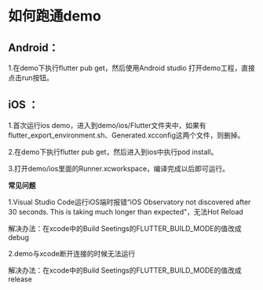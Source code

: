 # 如何跑通demo

## Android：

1.在demo下执行flutter pub get，然后使用Android studio 打开demo工程，直接点击run按钮。

## iOS ：

1.首次运行ios demo，进入到demo/ios/Flutter文件夹中，如果有flutter_export_environment.sh、Generated.xcconfig这两个文件，则删掉。

2.在demo下执行flutter pub get，然后进入到ios中执行pod install。

3.打开demo/ios里面的Runner.xcworkspace，编译完成以后即可运行。

**常见问题**

1.Visual Studio Code运行iOS端时报错“iOS Observatory not discovered after 30 seconds. This is taking much longer than expected”，无法Hot Reload

解决办法：在xcode中的Build Seetings的FLUTTER_BUILD_MODE的值改成debug

2.demo与xcode断开连接的时候无法运行

解决办法：在xcode中的Build Seetings的FLUTTER_BUILD_MODE的值改成release